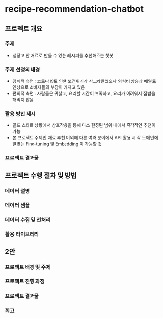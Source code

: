 # recipe-recommendation-chatbot
## 프로젝트 개요
### 주제
- 냉장고 안 재료로 만들 수 있는 레시피를 추천해주는 챗봇
  
### 주제 선정의 배경
- 경제적 측면 : 코로나19로 인한 보건위기가 사그라들었으나 외식비 상승과 배달료 인상으로 소비자들의 부담이 커지고 있음
- 편의적 측면 : 사람들은 귀찮고, 요리할 시간이 부족하고, 요리가 어려워서 집밥을 해먹지 않음
  
### 활용 방안 제시
- 콜드 스타트 상황에서 상호작용을 통해 다소 한정된 범위 내에서 즉각적인 추천이 가능
- 본 프로젝트 주제인 재료 추천 이외에 다른 여러 분야에서 API 활용 시 각 도메인에 알맞는 Fine-tuning 및 Embedding 이 가능할 것
  
### 프로젝트 결과물

## 프로젝트 수행 절차 및 방법
### 데이터 설명
### 데이터 샘플
### 데이터 수집 및 전처리
### 활용 라이브러리


## 2안
### 프로젝트 배경 및 주제
### 프로젝트 진행 과정
### 프로젝트 결과물
### 회고
